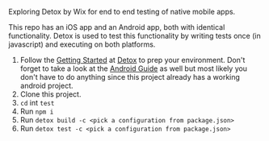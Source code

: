 Exploring Detox by Wix for end to end testing of native mobile apps.

This repo has an iOS app and an Android app, both with identical functionality. Detox is used to test this functionality by writing tests once (in javascript) and executing on both platforms.

1. Follow the [Getting Started](https://github.com/wix/Detox/blob/master/docs/Introduction.GettingStarted.md) at [Detox](https://github.com/wix/Detox) to prep your environment. Don't forget to take a look at the [Android Guide](https://github.com/wix/Detox/blob/master/docs/Introduction.Android.md) as well but most likely you don't have to do anything since this project already has a working android project.
1. Clone this project.
1. `cd` int `test`
1. Run `npm i`
1. Run `detox build -c <pick a configuration from package.json>`
1. Run `detox test -c <pick a configuration from package.json>`